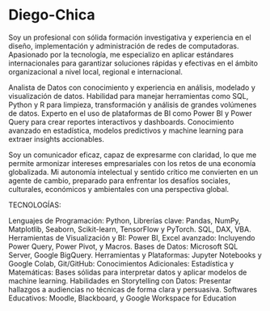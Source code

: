 # Diego-Chica

Soy un profesional con sólida formación investigativa y experiencia en el diseño, implementación y administración de redes de computadoras. Apasionado por la tecnología, me especializo en aplicar estándares internacionales para garantizar soluciones rápidas y efectivas en el ámbito organizacional a nivel local, regional e internacional.

Analista de Datos con conocimiento y experiencia en análisis, modelado y visualización de datos. Habilidad para manejar herramientas como SQL, Python y R para limpieza, transformación y análisis de grandes volúmenes de datos. Experto en el uso de plataformas de BI como Power BI y Power Query para crear reportes interactivos y dashboards. Conocimiento avanzado en estadística, modelos predictivos y machine learning para extraer insights accionables. 

Soy un comunicador eficaz, capaz de expresarme con claridad, lo que me permite armonizar intereses empresariales con los retos de una economía globalizada. Mi autonomía intelectual y sentido crítico me convierten en un agente de cambio, preparado para enfrentar los desafíos sociales, culturales, económicos y ambientales con una perspectiva global.

TECNOLOGÍAS:

Lenguajes de Programación: Python,  Librerías clave: Pandas, NumPy, Matplotlib, Seaborn, Scikit-learn, TensorFlow y PyTorch. SQL, DAX, VBA. Herramientas de Visualización y BI: Power BI, Excel avanzado: Incluyendo Power Query, Power Pivot, y Macros. Bases de Datos: Microsoft SQL Server, Google BigQuery. Herramientas y Plataformas: Jupyter Notebooks y Google Colab, Git/GitHub: Conocimientos Adicionales: Estadística y Matemáticas: Bases sólidas para interpretar datos y aplicar modelos de machine learning. Habilidades en Storytelling con Datos: Presentar hallazgos a audiencias no técnicas de forma clara y persuasiva. Softwares Educativos: Moodle, Blackboard, y Google Workspace for Education 
